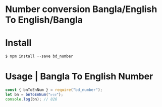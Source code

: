 # Number conversion Bangla/English To English/Bangla

# Install

```javascript
$ npm install --save bd_number
```

# Usage | Bangla To English Number

```javascript
const { bnToEnNum } = require("bd_number");
let bn = bnToEnNum("৮২৬");
console.log(bn); // 826
```
